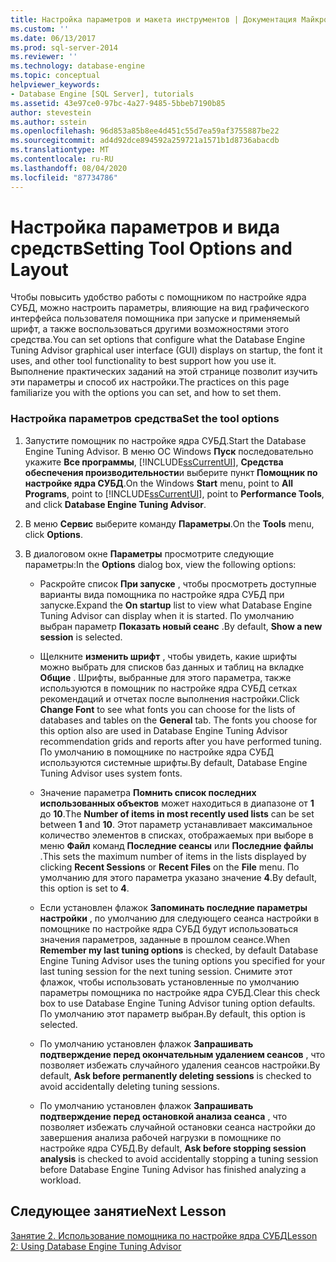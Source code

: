 ```yaml
---
title: Настройка параметров и макета инструментов | Документация Майкрософт
ms.custom: ''
ms.date: 06/13/2017
ms.prod: sql-server-2014
ms.reviewer: ''
ms.technology: database-engine
ms.topic: conceptual
helpviewer_keywords:
- Database Engine [SQL Server], tutorials
ms.assetid: 43e97ce0-97bc-4a27-9485-5bbeb7190b85
author: stevestein
ms.author: sstein
ms.openlocfilehash: 96d853a85b8ee4d451c55d7ea59af3755887be22
ms.sourcegitcommit: ad4d92dce894592a259721a1571b1d8736abacdb
ms.translationtype: MT
ms.contentlocale: ru-RU
ms.lasthandoff: 08/04/2020
ms.locfileid: "87734786"
---
```

# <a name="setting-tool-options-and-layout"></a><span data-ttu-id="17608-102">Настройка параметров и вида средств</span><span class="sxs-lookup"><span data-stu-id="17608-102">Setting Tool Options and Layout</span></span>
  <span data-ttu-id="17608-103">Чтобы повысить удобство работы с помощником по настройке ядра СУБД, можно настроить параметры, влияющие на вид графического интерфейса пользователя помощника при запуске и применяемый шрифт, а также воспользоваться другими возможностями этого средства.</span><span class="sxs-lookup"><span data-stu-id="17608-103">You can set options that configure what the Database Engine Tuning Advisor graphical user interface (GUI) displays on startup, the font it uses, and other tool functionality to best support how you use it.</span></span> <span data-ttu-id="17608-104">Выполнение практических заданий на этой странице позволит изучить эти параметры и способ их настройки.</span><span class="sxs-lookup"><span data-stu-id="17608-104">The practices on this page familiarize you with the options you can set, and how to set them.</span></span>  
  
### <a name="set-the-tool-options"></a><span data-ttu-id="17608-105">Настройка параметров средства</span><span class="sxs-lookup"><span data-stu-id="17608-105">Set the tool options</span></span>  
  
1.  <span data-ttu-id="17608-106">Запустите помощник по настройке ядра СУБД.</span><span class="sxs-lookup"><span data-stu-id="17608-106">Start the Database Engine Tuning Advisor.</span></span> <span data-ttu-id="17608-107">В меню ОС Windows **Пуск** последовательно укажите **Все программы**, [!INCLUDE[ssCurrentUI](../../includes/sscurrentui-md.md)], **Средства обеспечения производительности**и выберите пункт **Помощник по настройке ядра СУБД**.</span><span class="sxs-lookup"><span data-stu-id="17608-107">On the Windows **Start** menu, point to **All Programs**, point to [!INCLUDE[ssCurrentUI](../../includes/sscurrentui-md.md)], point to **Performance Tools**, and click **Database Engine Tuning Advisor**.</span></span>  
  
2.  <span data-ttu-id="17608-108">В меню **Сервис** выберите команду **Параметры**.</span><span class="sxs-lookup"><span data-stu-id="17608-108">On the **Tools** menu, click **Options**.</span></span>  
  
3.  <span data-ttu-id="17608-109">В диалоговом окне **Параметры** просмотрите следующие параметры:</span><span class="sxs-lookup"><span data-stu-id="17608-109">In the **Options** dialog box, view the following options:</span></span>  
  
    -   <span data-ttu-id="17608-110">Раскройте список **При запуске** , чтобы просмотреть доступные варианты вида помощника по настройке ядра СУБД при запуске.</span><span class="sxs-lookup"><span data-stu-id="17608-110">Expand the **On startup** list to view what Database Engine Tuning Advisor can display when it is started.</span></span> <span data-ttu-id="17608-111">По умолчанию выбран параметр **Показать новый сеанс** .</span><span class="sxs-lookup"><span data-stu-id="17608-111">By default, **Show a new session** is selected.</span></span>  
  
    -   <span data-ttu-id="17608-112">Щелкните **изменить шрифт** , чтобы увидеть, какие шрифты можно выбрать для списков баз данных и таблиц на вкладке **Общие** . Шрифты, выбранные для этого параметра, также используются в помощник по настройке ядра СУБД сетках рекомендаций и отчетах после выполнения настройки.</span><span class="sxs-lookup"><span data-stu-id="17608-112">Click **Change Font** to see what fonts you can choose for the lists of databases and tables on the **General** tab. The fonts you choose for this option also are used in Database Engine Tuning Advisor recommendation grids and reports after you have performed tuning.</span></span> <span data-ttu-id="17608-113">По умолчанию в помощнике по настройке ядра СУБД используются системные шрифты.</span><span class="sxs-lookup"><span data-stu-id="17608-113">By default, Database Engine Tuning Advisor uses system fonts.</span></span>  
  
    -   <span data-ttu-id="17608-114">Значение параметра **Помнить список последних использованных объектов** может находиться в диапазоне от **1** до **10**.</span><span class="sxs-lookup"><span data-stu-id="17608-114">The **Number of items in most recently used lists** can be set between **1** and **10**.</span></span> <span data-ttu-id="17608-115">Этот параметр устанавливает максимальное количество элементов в списках, отображаемых при выборе в меню **Файл** команд **Последние сеансы** или **Последние файлы** .</span><span class="sxs-lookup"><span data-stu-id="17608-115">This sets the maximum number of items in the lists displayed by clicking **Recent Sessions** or **Recent Files** on the **File** menu.</span></span> <span data-ttu-id="17608-116">По умолчанию для этого параметра указано значение **4**.</span><span class="sxs-lookup"><span data-stu-id="17608-116">By default, this option is set to **4**.</span></span>  
  
    -   <span data-ttu-id="17608-117">Если установлен флажок **Запоминать последние параметры настройки** , по умолчанию для следующего сеанса настройки в помощнике по настройке ядра СУБД будут использоваться значения параметров, заданные в прошлом сеансе.</span><span class="sxs-lookup"><span data-stu-id="17608-117">When **Remember my last tuning options** is checked, by default Database Engine Tuning Advisor uses the tuning options you specified for your last tuning session for the next tuning session.</span></span> <span data-ttu-id="17608-118">Снимите этот флажок, чтобы использовать установленные по умолчанию параметры помощника по настройке ядра СУБД.</span><span class="sxs-lookup"><span data-stu-id="17608-118">Clear this check box to use Database Engine Tuning Advisor tuning option defaults.</span></span> <span data-ttu-id="17608-119">По умолчанию этот параметр выбран.</span><span class="sxs-lookup"><span data-stu-id="17608-119">By default, this option is selected.</span></span>  
  
    -   <span data-ttu-id="17608-120">По умолчанию установлен флажок **Запрашивать подтверждение перед окончательным удалением сеансов** , что позволяет избежать случайного удаления сеансов настройки.</span><span class="sxs-lookup"><span data-stu-id="17608-120">By default, **Ask before permanently deleting sessions** is checked to avoid accidentally deleting tuning sessions.</span></span>  
  
    -   <span data-ttu-id="17608-121">По умолчанию установлен флажок **Запрашивать подтверждение перед остановкой анализа сеанса** , что позволяет избежать случайной остановки сеанса настройки до завершения анализа рабочей нагрузки в помощнике по настройке ядра СУБД.</span><span class="sxs-lookup"><span data-stu-id="17608-121">By default, **Ask before stopping session analysis** is checked to avoid accidentally stopping a tuning session before Database Engine Tuning Advisor has finished analyzing a workload.</span></span>  
  
## <a name="next-lesson"></a><span data-ttu-id="17608-122">Следующее занятие</span><span class="sxs-lookup"><span data-stu-id="17608-122">Next Lesson</span></span>  
 [<span data-ttu-id="17608-123">Занятие 2. Использование помощника по настройке ядра СУБД</span><span class="sxs-lookup"><span data-stu-id="17608-123">Lesson 2: Using Database Engine Tuning Advisor</span></span>](../../relational-databases/performance/database-engine-tuning-advisor.md)  
  
  
